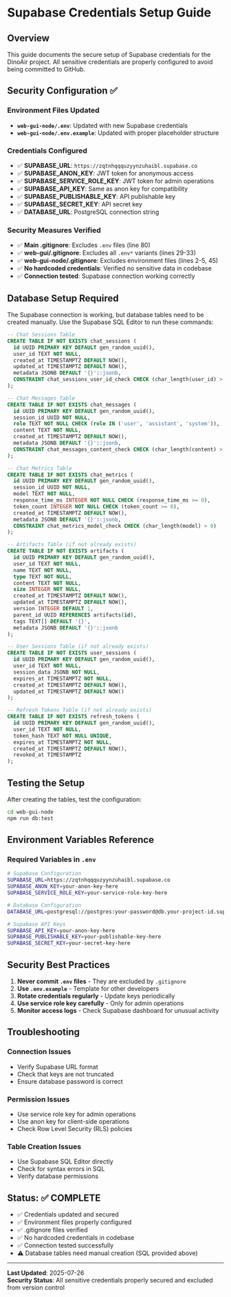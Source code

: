 # Supabase Credentials Setup Guide

## Overview

This guide documents the secure setup of Supabase credentials for the DinoAir project. All sensitive credentials are properly configured to avoid being committed to GitHub.

## Security Configuration ✅

### Environment Files Updated
- **`web-gui-node/.env`**: Updated with new Supabase credentials
- **`web-gui-node/.env.example`**: Updated with proper placeholder structure

### Credentials Configured
- ✅ **SUPABASE_URL**: `https://zqtnhqqquzyynzuhaibl.supabase.co`
- ✅ **SUPABASE_ANON_KEY**: JWT token for anonymous access
- ✅ **SUPABASE_SERVICE_ROLE_KEY**: JWT token for admin operations
- ✅ **SUPABASE_API_KEY**: Same as anon key for compatibility
- ✅ **SUPABASE_PUBLISHABLE_KEY**: API publishable key
- ✅ **SUPABASE_SECRET_KEY**: API secret key
- ✅ **DATABASE_URL**: PostgreSQL connection string

### Security Measures Verified
- ✅ **Main .gitignore**: Excludes `.env` files (line 80)
- ✅ **web-gui/.gitignore**: Excludes all `.env*` variants (lines 29-33)
- ✅ **web-gui-node/.gitignore**: Excludes environment files (lines 2-5, 45)
- ✅ **No hardcoded credentials**: Verified no sensitive data in codebase
- ✅ **Connection tested**: Supabase connection working correctly

## Database Setup Required

The Supabase connection is working, but database tables need to be created manually. Use the Supabase SQL Editor to run these commands:

```sql
-- Chat Sessions Table
CREATE TABLE IF NOT EXISTS chat_sessions (
  id UUID PRIMARY KEY DEFAULT gen_random_uuid(),
  user_id TEXT NOT NULL,
  created_at TIMESTAMPTZ DEFAULT NOW(),
  updated_at TIMESTAMPTZ DEFAULT NOW(),
  metadata JSONB DEFAULT '{}'::jsonb,
  CONSTRAINT chat_sessions_user_id_check CHECK (char_length(user_id) > 0)
);

-- Chat Messages Table
CREATE TABLE IF NOT EXISTS chat_messages (
  id UUID PRIMARY KEY DEFAULT gen_random_uuid(),
  session_id UUID NOT NULL,
  role TEXT NOT NULL CHECK (role IN ('user', 'assistant', 'system')),
  content TEXT NOT NULL,
  created_at TIMESTAMPTZ DEFAULT NOW(),
  metadata JSONB DEFAULT '{}'::jsonb,
  CONSTRAINT chat_messages_content_check CHECK (char_length(content) > 0)
);

-- Chat Metrics Table
CREATE TABLE IF NOT EXISTS chat_metrics (
  id UUID PRIMARY KEY DEFAULT gen_random_uuid(),
  session_id UUID NOT NULL,
  model TEXT NOT NULL,
  response_time_ms INTEGER NOT NULL CHECK (response_time_ms >= 0),
  token_count INTEGER NOT NULL CHECK (token_count >= 0),
  created_at TIMESTAMPTZ DEFAULT NOW(),
  metadata JSONB DEFAULT '{}'::jsonb,
  CONSTRAINT chat_metrics_model_check CHECK (char_length(model) > 0)
);

-- Artifacts Table (if not already exists)
CREATE TABLE IF NOT EXISTS artifacts (
  id UUID PRIMARY KEY DEFAULT gen_random_uuid(),
  user_id TEXT NOT NULL,
  name TEXT NOT NULL,
  type TEXT NOT NULL,
  content TEXT NOT NULL,
  size INTEGER NOT NULL,
  created_at TIMESTAMPTZ DEFAULT NOW(),
  updated_at TIMESTAMPTZ DEFAULT NOW(),
  version INTEGER DEFAULT 1,
  parent_id UUID REFERENCES artifacts(id),
  tags TEXT[] DEFAULT '{}',
  metadata JSONB DEFAULT '{}'::jsonb
);

-- User Sessions Table (if not already exists)
CREATE TABLE IF NOT EXISTS user_sessions (
  id UUID PRIMARY KEY DEFAULT gen_random_uuid(),
  user_id TEXT NOT NULL,
  session_data JSONB NOT NULL,
  expires_at TIMESTAMPTZ NOT NULL,
  created_at TIMESTAMPTZ DEFAULT NOW(),
  updated_at TIMESTAMPTZ DEFAULT NOW()
);

-- Refresh Tokens Table (if not already exists)
CREATE TABLE IF NOT EXISTS refresh_tokens (
  id UUID PRIMARY KEY DEFAULT gen_random_uuid(),
  user_id TEXT NOT NULL,
  token_hash TEXT NOT NULL UNIQUE,
  expires_at TIMESTAMPTZ NOT NULL,
  created_at TIMESTAMPTZ DEFAULT NOW(),
  revoked_at TIMESTAMPTZ
);
```

## Testing the Setup

After creating the tables, test the configuration:

```bash
cd web-gui-node
npm run db:test
```

## Environment Variables Reference

### Required Variables in `.env`
```bash
# Supabase Configuration
SUPABASE_URL=https://zqtnhqqquzyynzuhaibl.supabase.co
SUPABASE_ANON_KEY=your-anon-key-here
SUPABASE_SERVICE_ROLE_KEY=your-service-role-key-here

# Database Configuration
DATABASE_URL=postgresql://postgres:your-password@db.your-project-id.supabase.co:5432/postgres

# Supabase API Keys
SUPABASE_API_KEY=your-anon-key-here
SUPABASE_PUBLISHABLE_KEY=your-publishable-key-here
SUPABASE_SECRET_KEY=your-secret-key-here
```

## Security Best Practices

1. **Never commit `.env` files** - They are excluded by `.gitignore`
2. **Use `.env.example`** - Template for other developers
3. **Rotate credentials regularly** - Update keys periodically
4. **Use service role key carefully** - Only for admin operations
5. **Monitor access logs** - Check Supabase dashboard for unusual activity

## Troubleshooting

### Connection Issues
- Verify Supabase URL format
- Check that keys are not truncated
- Ensure database password is correct

### Permission Issues
- Use service role key for admin operations
- Use anon key for client-side operations
- Check Row Level Security (RLS) policies

### Table Creation Issues
- Use Supabase SQL Editor directly
- Check for syntax errors in SQL
- Verify database permissions

## Status: ✅ COMPLETE

- ✅ Credentials updated and secured
- ✅ Environment files properly configured
- ✅ .gitignore files verified
- ✅ No hardcoded credentials in codebase
- ✅ Connection tested successfully
- ⚠️ Database tables need manual creation (SQL provided above)

---

**Last Updated**: 2025-07-26  
**Security Status**: All sensitive credentials properly secured and excluded from version control